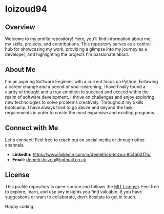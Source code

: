 # loizoud94

## Overview

Welcome to my profile repository! Here, you'll find information about me, my skills, projects, and contributions. This repository serves as a central hub for showcasing my work, providing a glimpse into my journey as a developer, and highlighting the projects I'm passionate about.

## About Me

I'm an aspiring Software Engineer with a current focus on Python. Following a career change and a period of soul-searching, I have finally found a clarity of thought and a true ambition to succeed and exceed within the realm of software development. I thrive on challenges and enjoy exploring new technologies to solve problems creatively. Throughout my Skills bootcamp, I have always tried to go above and beyond the task requirements in order to create the most expansive and exciting programs.

## Connect with Me

Let's connect! Feel free to reach out on social media or through other channels.

- **LinkedIn:** https://www.linkedin.com/in/demetrios-loizou-854a6317b/
- **Email:** demetri.loizou@hotmail.co.uk

## License

This profile repository is open-source and follows the [MIT License](LICENSE). Feel free to explore, learn, and use any insights you find valuable. If you have suggestions or want to collaborate, don't hesitate to get in touch.

Happy coding!
